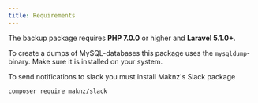 ```yaml
---
title: Requirements
---
```


The backup package requires **PHP 7.0.0** or higher and **Laravel 5.1.0+**. 

To create a dumps of MySQL-databases this package uses the `mysqldump`-binary.
Make sure it is installed on your system.

To send notifications to slack you must install Maknz's Slack package 

```bash
composer require maknz/slack
```


